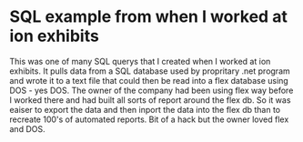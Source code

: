 # SQL example from when I worked at ion exhibits
This was one of many SQL querys that I created when I worked at ion exhibits.
It pulls data from a SQL database used by propritary .net program and wrote it to a text file that could then be read into a flex database using DOS - yes DOS.
The owner of the company had been using flex way before I worked there and had built all sorts of report around the flex db. So it was eaiser to export the data and then inport the data into the flex db than to recreate 100's of automated reports. Bit of a hack but the owner loved flex and DOS.   
